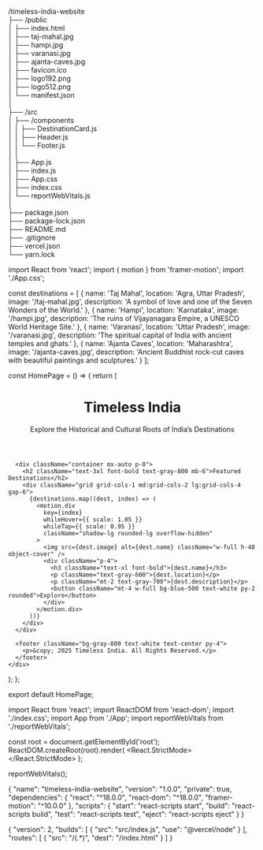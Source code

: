 /timeless-india-website  
 ├── /public  
 │     ├── index.html  
 │     ├── taj-mahal.jpg  
 │     ├── hampi.jpg  
 │     ├── varanasi.jpg  
 │     ├── ajanta-caves.jpg  
 │     ├── favicon.ico  
 │     ├── logo192.png  
 │     ├── logo512.png  
 │     └── manifest.json  
 │  
 ├── /src  
 │     ├── /components  
 │     │        ├── DestinationCard.js  
 │     │        ├── Header.js  
 │     │        └── Footer.js  
 │     │  
 │     ├── App.js  
 │     ├── index.js  
 │     ├── App.css  
 │     ├── index.css  
 │     └── reportWebVitals.js  
 │  
 ├── package.json  
 ├── package-lock.json  
 ├── README.md  
 ├── .gitignore  
 ├── vercel.json  
 └── yarn.lock 


import React from 'react';
import { motion } from 'framer-motion';
import './App.css'; 

const destinations = [
  { name: 'Taj Mahal', location: 'Agra, Uttar Pradesh', image: '/taj-mahal.jpg', description: 'A symbol of love and one of the Seven Wonders of the World.' },
  { name: 'Hampi', location: 'Karnataka', image: '/hampi.jpg', description: 'The ruins of Vijayanagara Empire, a UNESCO World Heritage Site.' },
  { name: 'Varanasi', location: 'Uttar Pradesh', image: '/varanasi.jpg', description: 'The spiritual capital of India with ancient temples and ghats.' },
  { name: 'Ajanta Caves', location: 'Maharashtra', image: '/ajanta-caves.jpg', description: 'Ancient Buddhist rock-cut caves with beautiful paintings and sculptures.' }
];

const HomePage = () => {
  return (
    <div className="bg-gray-100 min-h-screen">
      <header className="bg-yellow-500 text-white py-8 text-center">
        <h1 className="text-4xl font-bold">Timeless India</h1>
        <p className="text-xl mt-2">Explore the Historical and Cultural Roots of India’s Destinations</p>
      </header>

      <div className="container mx-auto p-8">
        <h2 className="text-3xl font-bold text-gray-800 mb-6">Featured Destinations</h2>
        <div className="grid grid-cols-1 md:grid-cols-2 lg:grid-cols-4 gap-6">
          {destinations.map((dest, index) => (
            <motion.div 
              key={index} 
              whileHover={{ scale: 1.05 }} 
              whileTap={{ scale: 0.95 }}
              className="shadow-lg rounded-lg overflow-hidden"
            >
              <img src={dest.image} alt={dest.name} className="w-full h-48 object-cover" />
              <div className="p-4">
                <h3 className="text-xl font-bold">{dest.name}</h3>
                <p className="text-gray-600">{dest.location}</p>
                <p className="mt-2 text-gray-700">{dest.description}</p>
                <button className="mt-4 w-full bg-blue-500 text-white py-2 rounded">Explore</button>
              </div>
            </motion.div>
          ))}
        </div>
      </div>

      <footer className="bg-gray-800 text-white text-center py-4">
        <p>&copy; 2025 Timeless India. All Rights Reserved.</p>
      </footer>
    </div>
  );
};

export default HomePage;

import React from 'react';
import ReactDOM from 'react-dom';
import './index.css';
import App from './App';
import reportWebVitals from './reportWebVitals';

const root = document.getElementById('root');
ReactDOM.createRoot(root).render(
  <React.StrictMode>
    <App />
  </React.StrictMode>
);

reportWebVitals();

<!DOCTYPE html>
<html lang="en">
<head>
  <meta charset="UTF-8">
  <meta name="viewport" content="width=device-width, initial-scale=1.0">
  <title>Timeless India</title>
  <link rel="stylesheet" href="./index.css">
</head>
<body>
  <div id="root"></div>
</body>
</html>

{
  "name": "timeless-india-website",
  "version": "1.0.0",
  "private": true,
  "dependencies": {
    "react": "^18.0.0",
    "react-dom": "^18.0.0",
    "framer-motion": "^10.0.0"
  },
  "scripts": {
    "start": "react-scripts start",
    "build": "react-scripts build",
    "test": "react-scripts test",
    "eject": "react-scripts eject"
  }
}

{
  "version": 2,
  "builds": [
    { "src": "src/index.js", "use": "@vercel/node" }
  ],
  "routes": [
    { "src": "/(.*)", "dest": "/index.html" }
  ]
}

